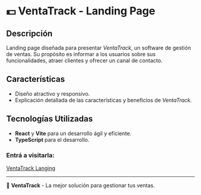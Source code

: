 # 💵 VentaTrack - Landing Page

## Descripción
Landing page diseñada para presentar *VentaTrack*, un software de gestión de ventas. Su propósito es informar a los usuarios sobre sus funcionalidades, atraer clientes y ofrecer un canal de contacto.

## Características
- Diseño atractivo y responsivo.
- Explicación detallada de las características y beneficios de *VentaTrack*.

## Tecnologías Utilizadas
- **React** y **Vite** para un desarrollo ágil y eficiente.
- **TypeScript** para el desarrollo.

### Entrá a visitarla:
[VentaTrack Langing](https://landing-ventatrack.vercel.app/)

---

🚀 **VentaTrack** - La mejor solución para gestionar tus ventas.
